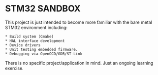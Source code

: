 # STM32 SANDBOX

This project is just intended to become more familiar with the
bare metal STM32 environment including:

    * Build system (Cmake)
    * HAL interface development
    * Device drivers
    * Unit testing embedded firmware.
    * Debugging via OpenOCD/GDB/ST-Link

There is no specific project/application in mind. Just an ongoing learning exercise.

